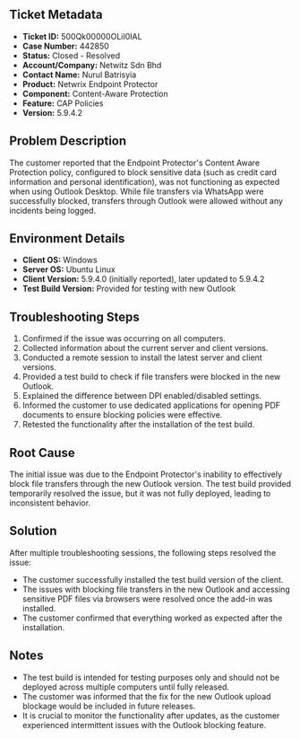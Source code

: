 ## Ticket Metadata
- **Ticket ID:** 500Qk00000OLiI0IAL
- **Case Number:** 442850
- **Status:** Closed - Resolved
- **Account/Company:** Netwitz Sdn Bhd
- **Contact Name:** Nurul Batrisyia
- **Product:** Netwrix Endpoint Protector
- **Component:** Content-Aware Protection
- **Feature:** CAP Policies
- **Version:** 5.9.4.2

## Problem Description
The customer reported that the Endpoint Protector's Content Aware Protection policy, configured to block sensitive data (such as credit card information and personal identification), was not functioning as expected when using Outlook Desktop. While file transfers via WhatsApp were successfully blocked, transfers through Outlook were allowed without any incidents being logged.

## Environment Details
- **Client OS:** Windows
- **Server OS:** Ubuntu Linux
- **Client Version:** 5.9.4.0 (initially reported), later updated to 5.9.4.2
- **Test Build Version:** Provided for testing with new Outlook

## Troubleshooting Steps
1. Confirmed if the issue was occurring on all computers.
2. Collected information about the current server and client versions.
3. Conducted a remote session to install the latest server and client versions.
4. Provided a test build to check if file transfers were blocked in the new Outlook.
5. Explained the difference between DPI enabled/disabled settings.
6. Informed the customer to use dedicated applications for opening PDF documents to ensure blocking policies were effective.
7. Retested the functionality after the installation of the test build.

## Root Cause
The initial issue was due to the Endpoint Protector's inability to effectively block file transfers through the new Outlook version. The test build provided temporarily resolved the issue, but it was not fully deployed, leading to inconsistent behavior.

## Solution
After multiple troubleshooting sessions, the following steps resolved the issue:
- The customer successfully installed the test build version of the client.
- The issues with blocking file transfers in the new Outlook and accessing sensitive PDF files via browsers were resolved once the add-in was installed.
- The customer confirmed that everything worked as expected after the installation.

## Notes
- The test build is intended for testing purposes only and should not be deployed across multiple computers until fully released.
- The customer was informed that the fix for the new Outlook upload blockage would be included in future releases.
- It is crucial to monitor the functionality after updates, as the customer experienced intermittent issues with the Outlook blocking feature.